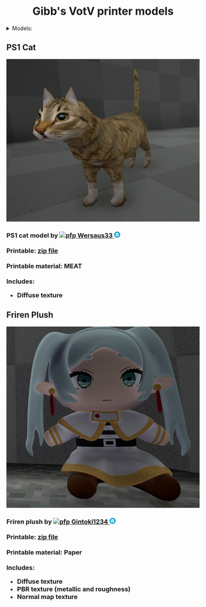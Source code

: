 <h1><center>Gibb's VotV printer models</center></h1>
<details><summary>Models:</summary>
<ul>
<li><a href="https://github.com/GibberishDev/votv-model-ports?tab=readme-ov-file#ps1-cat">PS1 Cat</a></li>
<li><a href="https://github.com/GibberishDev/votv-model-ports?tab=readme-ov-file#friren-plush">Friren Plush</a></li>
</ul>
</details>

<h2>PS1 Cat</h2>
<img src="previews/ps1cat.png" alt="ps1 cat"></img>
<br>
<h3>
PS1 cat model by <a href="https://sketchfab.com/wersaus33"><img src="https://media.sketchfab.com/avatars/9ab5f3a11c594821b6b96b96f266a453/2627c92ae0b643efa4c7da02eeaf8b69.jpeg" alt="pfp" height="32"> Wersaus33 <img src="previews/sketchfab-logo.png" height="16"></img></a><br><br>
Printable: <a href="https://github.com/GibberishDev/votv-model-ports/blob/main/Cat%20PS1.zip">zip file</a><br><br>
Printable material: MEAT<br><br>
Includes:
<ul>
<li>Diffuse texture</li>
</ul>
</h3>


<h2>Friren Plush</h2>
<img src="previews/frirenplush.png" alt="friren plush image"></img>
<br>
<h3>
Friren plush by <a href="https://sketchfab.com/Gintoki1234"><img src="https://media.sketchfab.com/avatars/d78dfeeaadea451787ac3c9270f62637/e8827fbc69264d4ebf4dc0422a178596.png" alt="pfp" height="32"> Gintoki1234 <img src="previews/sketchfab-logo.png" height="16"></img></a><br><br>
Printable: <a href="https://github.com/GibberishDev/votv-model-ports/blob/main/Friren%20Plush.zip">zip file</a><br><br>
Printable material: Paper<br><br>
Includes:
<ul>
<li>Diffuse texture</li>
<li>PBR texture (metallic and roughness)</li>
<li>Normal map texture</li>
</ul>
</h3>
